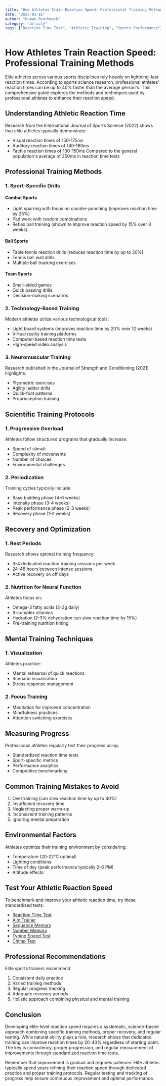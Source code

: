 ```yaml
---
title: "How Athletes Train Reaction Speed: Professional Training Methods"
date: "2025-03-16"
author: "Human Benchmark"
category: "article"
tags: ["Reaction Time Test", "Athletic Training", "Sports Performance"]
---
```


# How Athletes Train Reaction Speed: Professional Training Methods

Elite athletes across various sports disciplines rely heavily on lightning-fast reaction times. According to sports science research, professional athletes' reaction times can be up to 40% faster than the average person's. This comprehensive guide explores the methods and techniques used by professional athletes to enhance their reaction speed.

## Understanding Athletic Reaction Time

Research from the International Journal of Sports Science (2022) shows that elite athletes typically demonstrate:
- Visual reaction times of 150-175ms
- Auditory reaction times of 140-160ms
- Tactile reaction times of 130-150ms
Compared to the general population's average of 250ms in reaction time tests

## Professional Training Methods

### 1. Sport-Specific Drills

#### Combat Sports
- Light sparring with focus on counter-punching (improves reaction time by 25%)
- Pad work with random combinations
- Reflex ball training (shown to improve reaction speed by 15% over 8 weeks)

#### Ball Sports
- Table tennis reaction drills (reduces reaction time by up to 30%)
- Tennis ball wall drills
- Multiple ball tracking exercises

#### Team Sports
- Small-sided games
- Quick passing drills
- Decision-making scenarios

### 2. Technology-Based Training

Modern athletes utilize various technological tools:
- Light board systems (improves reaction time by 20% over 12 weeks)
- Virtual reality training platforms
- Computer-based reaction time tests
- High-speed video analysis

### 3. Neuromuscular Training

Research published in the Journal of Strength and Conditioning (2021) highlights:
- Plyometric exercises
- Agility ladder drills
- Quick-foot patterns
- Proprioception training

## Scientific Training Protocols

### 1. Progressive Overload
Athletes follow structured programs that gradually increase:
- Speed of stimuli
- Complexity of movements
- Number of choices
- Environmental challenges

### 2. Periodization
Training cycles typically include:
- Base building phase (4-6 weeks)
- Intensity phase (3-4 weeks)
- Peak performance phase (2-3 weeks)
- Recovery phase (1-2 weeks)

## Recovery and Optimization

### 1. Rest Periods
Research shows optimal training frequency:
- 3-4 dedicated reaction training sessions per week
- 24-48 hours between intense sessions
- Active recovery on off days

### 2. Nutrition for Neural Function
Athletes focus on:
- Omega-3 fatty acids (2-3g daily)
- B-complex vitamins
- Hydration (2-3% dehydration can slow reaction time by 15%)
- Pre-training nutrition timing

## Mental Training Techniques

### 1. Visualization
Athletes practice:
- Mental rehearsal of quick reactions
- Scenario visualization
- Stress response management

### 2. Focus Training
- Meditation for improved concentration
- Mindfulness practices
- Attention switching exercises

## Measuring Progress

Professional athletes regularly test their progress using:
- Standardized reaction time tests
- Sport-specific metrics
- Performance analytics
- Competitive benchmarking

## Common Training Mistakes to Avoid

1. Overtraining (can slow reaction time by up to 40%)
2. Insufficient recovery time
3. Neglecting proper warm-up
4. Inconsistent training patterns
5. Ignoring mental preparation

## Environmental Factors

Athletes optimize their training environment by considering:
- Temperature (20-22°C optimal)
- Lighting conditions
- Time of day (peak performance typically 2-6 PM)
- Altitude effects

## Test Your Athletic Reaction Speed

To benchmark and improve your athletic reaction time, try these standardized tests:

- [Reaction Time Test](/tests/reactiontime "Measure your athletic reaction speed")
- [Aim Trainer](/tests/aim "Test your sports targeting reflexes")
- [Sequence Memory](/tests/sequence "Challenge your pattern recognition")
- [Number Memory](/tests/number-memory "Test your cognitive processing")
- [Typing Speed Test](/tests/typing "Measure your motor response time")
- [Chimp Test](/tests/chimp "Test your athletic cognitive speed")

## Professional Recommendations

Elite sports trainers recommend:
1. Consistent daily practice
2. Varied training methods
3. Regular progress tracking
4. Adequate recovery periods
5. Holistic approach combining physical and mental training

## Conclusion

Developing elite-level reaction speed requires a systematic, science-based approach combining specific training methods, proper recovery, and regular testing. While natural ability plays a role, research shows that dedicated training can improve reaction times by 20-40% regardless of starting point. The key is consistency, proper progression, and regular measurement of improvements through standardized reaction time tests.

Remember that improvement is gradual and requires patience. Elite athletes typically spend years refining their reaction speed through dedicated practice and proper training protocols. Regular testing and tracking of progress help ensure continuous improvement and optimal performance. 